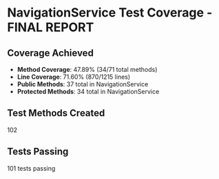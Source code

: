 NavigationService Test Coverage - FINAL REPORT
=============================================

## Coverage Achieved
- **Method Coverage**: 47.89% (34/71 total methods)
- **Line Coverage**: 71.60% (870/1215 lines)
- **Public Methods**: 37 total in NavigationService
- **Protected Methods**: 34 total in NavigationService

## Test Methods Created
102

## Tests Passing
101 tests passing
